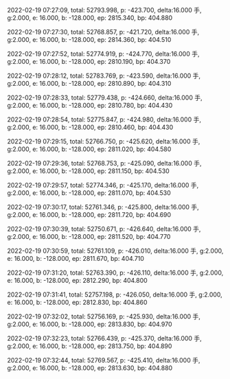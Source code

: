 2022-02-19 07:27:09, total: 52793.998, p: -423.700, delta:16.000 手, g:2.000, e: 16.000, b: -128.000, ep: 2815.340, bp: 404.880

2022-02-19 07:27:30, total: 52768.857, p: -421.720, delta:16.000 手, g:2.000, e: 16.000, b: -128.000, ep: 2814.360, bp: 404.510

2022-02-19 07:27:52, total: 52774.919, p: -424.770, delta:16.000 手, g:2.000, e: 16.000, b: -128.000, ep: 2810.190, bp: 404.370

2022-02-19 07:28:12, total: 52783.769, p: -423.590, delta:16.000 手, g:2.000, e: 16.000, b: -128.000, ep: 2810.890, bp: 404.310

2022-02-19 07:28:33, total: 52779.438, p: -424.660, delta:16.000 手, g:2.000, e: 16.000, b: -128.000, ep: 2810.780, bp: 404.430

2022-02-19 07:28:54, total: 52775.847, p: -424.980, delta:16.000 手, g:2.000, e: 16.000, b: -128.000, ep: 2810.460, bp: 404.430

2022-02-19 07:29:15, total: 52766.750, p: -425.620, delta:16.000 手, g:2.000, e: 16.000, b: -128.000, ep: 2811.020, bp: 404.580

2022-02-19 07:29:36, total: 52768.753, p: -425.090, delta:16.000 手, g:2.000, e: 16.000, b: -128.000, ep: 2811.150, bp: 404.530

2022-02-19 07:29:57, total: 52774.346, p: -425.170, delta:16.000 手, g:2.000, e: 16.000, b: -128.000, ep: 2811.070, bp: 404.530

2022-02-19 07:30:17, total: 52761.346, p: -425.800, delta:16.000 手, g:2.000, e: 16.000, b: -128.000, ep: 2811.720, bp: 404.690

2022-02-19 07:30:39, total: 52750.671, p: -426.640, delta:16.000 手, g:2.000, e: 16.000, b: -128.000, ep: 2811.520, bp: 404.770

2022-02-19 07:30:59, total: 52761.109, p: -426.010, delta:16.000 手, g:2.000, e: 16.000, b: -128.000, ep: 2811.670, bp: 404.710

2022-02-19 07:31:20, total: 52763.390, p: -426.110, delta:16.000 手, g:2.000, e: 16.000, b: -128.000, ep: 2812.290, bp: 404.800

2022-02-19 07:31:41, total: 52757.198, p: -426.050, delta:16.000 手, g:2.000, e: 16.000, b: -128.000, ep: 2812.830, bp: 404.860

2022-02-19 07:32:02, total: 52756.169, p: -425.930, delta:16.000 手, g:2.000, e: 16.000, b: -128.000, ep: 2813.830, bp: 404.970

2022-02-19 07:32:23, total: 52766.439, p: -425.370, delta:16.000 手, g:2.000, e: 16.000, b: -128.000, ep: 2813.750, bp: 404.890

2022-02-19 07:32:44, total: 52769.567, p: -425.410, delta:16.000 手, g:2.000, e: 16.000, b: -128.000, ep: 2813.630, bp: 404.880
